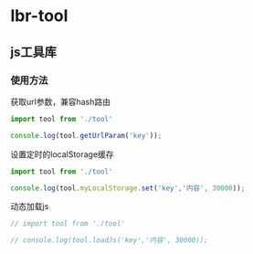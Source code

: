 # lbr-tool

## js工具库

### 使用方法

获取url参数，兼容hash路由
```javascript
import tool from './tool'

console.log(tool.getUrlParam('key'));
```

设置定时的localStorage缓存
```javascript
import tool from './tool'

console.log(tool.myLocalStorage.set('key','内容', 30000));
```


动态加载js
```javascript
// import tool from './tool'

// console.log(tool.loadJs('key','内容', 30000));
```